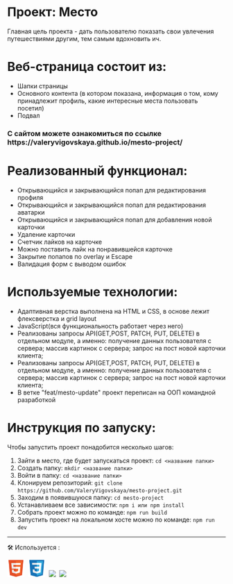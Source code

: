 <h1> Проект: Место </h1>

 Главная цель проекта - дать пользователю показать свои увлечения путешествиями другим, тем самым вдохновить ич.

# Веб-страница состоит из:
<ul>
  <li>Шапки страницы</li>
  <li>Основного контента (в котором показана, информация о том, кому принадлежит профиль, какие интересные места пользовать посетил)</li>
  <li>Подвал</li>
</ul>

<h3> С сайтом можете ознакомиться по ссылке https://valeryvigovskaya.github.io/mesto-project/ </h3>

# Реализованный функционал:
<ul>
  <li>Открывающийся и закрывающийся попап для редактирования профиля</li>
  <li>Открывающийся и закрывающийся попап для редактирования аватарки</li>
  <li>Открывающийся и закрывающийся попап для добавления новой карточки</li>
  <li>Удаление карточки</li>
  <li>Счетчик лайков на карточке</li>
  <li>Можно поставить лайк на понравившейся карточке</li>
  <li>Закрытие попапов по overlay и Escape</li>
  <li>Валидация форм с выводом ошибок</li>
</ul>

# Используемые технологии:

<ul>
  <li>Адаптивная верстка выполнена на HTML и CSS, в основе лежит флексверстка и grid layout</li>
  <li>JavaScript(вся функциональность работает через него)</li>
  <li>Реализованы запросы API(GET,POST, PATCH, PUT, DELETE) в отдельном модуле, а именно: получение данных пользователя с сервера; массив картинок с сервера; запрос на пост новой карточки клиента;</li>
  <li>Реализованы запросы API(GET,POST, PATCH, PUT, DELETE) в отдельном модуле, а именно: получение данных пользователя с сервера; массив картинок с сервера; запрос на пост новой карточки клиента;</li>
  <li>В ветке "feat/mesto-update" проект переписан на ООП командной разработкой</li>
</ul>

# Инструкция по запуску:
Чтобы запустить проект понадобится несколько шагов:
1. Зайти в место, где будет запускаться проект: 
   `cd <название папки>`
2. Создать папку:
   `mkdir <название папки>`
3. Войти в папку:
   `cd <название папки>`
4. Клонируем репозиторий:
   `git clone https://github.com/ValeryVigovskaya/mesto-project.git`
5. Заходим в появившуюся папку:
   `cd mesto-project`
6. Устанавливаем все зависимости:
   `npm i или npm install`
7. Собрать проект можно по команде:
   `npm run build`
9. Запустить проект на локальном хосте можно по команде:
    `npm run dev`

 ---
  :hammer_and_wrench: Используется :

 <div>
  <img src="https://github.com/devicons/devicon/blob/master/icons/html5/html5-original.svg" title="HTML5" alt="HTML5" width="40" height="40"/>&nbsp;
  <img src="https://github.com/devicons/devicon/blob/master/icons/css3/css3-original.svg" title="CSS" alt="CSS" width="40" height="40"/>&nbsp;
  <img src="https://img.shields.io/badge/javascript%20-%23323330.svg?&style=for-the-badge&logo=javascript&logoColor=%23F7DF1E"/>&nbsp;
  <img src="https://img.shields.io/badge/webpack%20-%238DD6F9.svg?&style=for-the-badge&logo=webpack&logoColor=black" />&nbsp;
</div>
